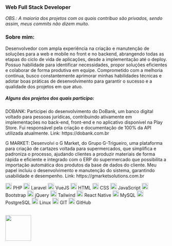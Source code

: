 <!DOCTYPE html>
<html>
<head>
          <link href="https://cdn.jsdelivr.net/npm/bootstrap@5.3.0/dist/css/bootstrap.min.css" rel="stylesheet" integrity="sha384-9ndCyUaIbzAi2FUVXJi0CjmCapSmO7SnpJef0486qhLnuZ2cdeRhO02iuK6FUUVM" crossorigin="anonymous">
          <link rel="stylesheet" href="https://cdnjs.cloudflare.com/ajax/libs/font-awesome/6.0.0-beta3/css/all.min.css">
</head>
<body>
          
<h3>Web Full Stack Developer</h3>
<i>OBS.: A maioria dos projetos com os quais contribuo são privados, sendo assim, meus commits não dizem muito. </i>

<br>
<h3>Sobre mim:</h3>
<p>
          Desenvolvedor com ampla experiência na criação e manutenção de soluções para a web e mobile no front e no backend,
abrangendo todas as etapas do ciclo de vida de aplicações, desde a implementação até o deploy.
Possuo habilidade para identificar necessidades, propor soluções eficientes e colaborar de forma
produtiva em equipe. Comprometido com a melhoria contínua, busco constantemente aprimorar
minhas habilidades técnicas e adotar boas práticas de desenvolvimento para garantir o sucesso e a
qualidade dos projetos em que atuo.
</p>
<h5>Alguns dos projetos dos quais participo:</h5>
<p>
          DOBANK:
Participei do desenvolvimento do DoBank, um banco digital voltado para pessoas jurídicas,
contribuindo ativamente em implementações no back-end, front-end e no aplicativo disponível na
Play Store. Fui responsável pela criação e documentação de 100% da API utilizada atualmente.
Link: https://dobank.com.br
</p>
<p>
          G MARKET:
Desenvolvi o G Market, do Grupo G-Trigueiro, uma plataforma para criação de cartazes voltada
para supermercados, que simplifica e padroniza o processo, ajudando clientes a produzir materiais
de forma rápida e eficiente e integrado com o ERP do supermercado que possibilita a importação
automática dos produtos da base de dados do cliente. Meu papel incluiu o desenvolvimento e
manutenção do sistema, garantindo usabilidade e desempenho. Link:
https://gmarketsolutions.com.br
</p>
<!-- <h3>Skills</h3> -->
<ul style="list-style-type: none; padding: 0;">
    <img src="https://cdn.jsdelivr.net/gh/devicons/devicon/icons/php/php-original.svg" alt="php" width="20" height="20"/> PHP
    <img src="https://cdn.jsdelivr.net/gh/devicons/devicon/icons/laravel/laravel-plain.svg" alt="laravel" width="20" height="20"/> Laravel
    <img src="https://cdn.jsdelivr.net/gh/devicons/devicon/icons/vuejs/vuejs-original.svg" alt="vuejs" width="20" height="20"/> VueJS
    <img src="https://cdn.jsdelivr.net/gh/devicons/devicon/icons/html5/html5-original.svg" alt="html5" width="20" height="20"/> HTML
    <img src="https://cdn.jsdelivr.net/gh/devicons/devicon/icons/css3/css3-original.svg" alt="css3" width="20" height="20"/> CSS
    <img src="https://cdn.jsdelivr.net/gh/devicons/devicon/icons/javascript/javascript-original.svg" alt="javascript" width="20" height="20"/> JavaScript
    <img src="https://cdn.jsdelivr.net/gh/devicons/devicon/icons/bootstrap/bootstrap-original.svg" alt="bootstrap" width="20" height="20"/> Bootstrap
    <img src="https://cdn.jsdelivr.net/gh/devicons/devicon/icons/jquery/jquery-original.svg" alt="jquery" width="20" height="20"/> jQuery
    <img src="https://cdn.jsdelivr.net/gh/devicons/devicon/icons/tailwindcss/tailwindcss-plain.svg" alt="tailwind" width="20" height="20"/> Tailwind
    <img src="https://cdn.jsdelivr.net/gh/devicons/devicon/icons/react/react-original.svg" alt="react" width="20" height="20"/> React Native
    <img src="https://cdn.jsdelivr.net/gh/devicons/devicon/icons/mysql/mysql-original.svg" alt="mysql" width="20" height="20"/> MySQL
    <img src="https://cdn.jsdelivr.net/gh/devicons/devicon/icons/postgresql/postgresql-original.svg" alt="postgresql" width="20" height="20"/> PostgreSQL
    <img src="https://cdn.jsdelivr.net/gh/devicons/devicon/icons/linux/linux-original.svg" alt="linux" width="20" height="20"/> Linux
    <img src="https://cdn.jsdelivr.net/gh/devicons/devicon/icons/git/git-original.svg" alt="git" width="20" height="20"/> GIT
    <img src="https://cdn.jsdelivr.net/gh/devicons/devicon/icons/github/github-original.svg" alt="github" width="20" height="20"/> GitHub
</ul>
<br>
<a class="libutton" href="https://www.linkedin.com/in/edmilson-jarbson-9a3454125" target="_blank"><img src="https://cdn.jsdelivr.net/gh/devicons/devicon/icons/linkedin/linkedin-original-wordmark.svg" width="80"/></a>

</body>
</html>
